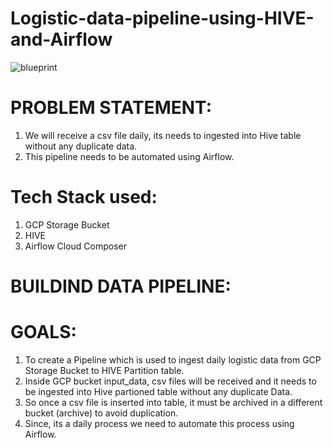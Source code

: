 # Logistic-data-pipeline-using-HIVE-and-Airflow

![blueprint](https://github.com/balajide19/logistic-data-pipeline-using-HIVE-and-Airflow/assets/146630003/18d3df6d-857a-47ed-9c71-28867f8f085a)

# PROBLEM STATEMENT:

1) We will receive a csv file daily, its needs to ingested into Hive table without any duplicate data.
2) This pipeline needs to be automated using Airflow.

# Tech Stack used:

1) GCP Storage Bucket
2) HIVE 
3) Airflow Cloud Composer

# BUILDIND DATA PIPELINE:

# GOALS:

1) To create a Pipeline which is used to ingest daily logistic data from GCP Storage Bucket to HIVE Partition table.
2) Inside GCP bucket input_data, csv files will be received and it needs to be ingested into Hive partioned table without any duplicate Data.
3) So once a csv file is inserted into table, it must be archived in a different bucket (archive) to avoid duplication.
4) Since, its a daily process we need to automate this process using Airflow.

